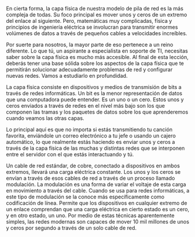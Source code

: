 En cierta forma, la capa física de nuestra modelo de pila de red es la más compleja de todas. Su foco principal es mover unos y ceros de un extremo del enlace al siguiente. Pero, matemáticas muy complicadas, física y principios de ingeniería eléctrica se involucran para transmitir enormes volúmenes de datos a través de pequeños cables a velocidades increíbles.

Por suerte para nosotros, la mayor parte de eso pertenece a un reino diferente. Lo que tú, un aspirante a especialista en soporte de TI, necesitas saber sobre la capa física es mucho más accesible. Al final de esta lección, deberás tener una base sólida sobre los aspectos de la capa física que te permitirán solucionar adecuadamente problemas de red y configurar nuevas redes. Vamos a estudiarlo en profundidad.

La capa física consiste en dispositivos y medios de transmisión de bits a través de redes informáticas. Un bit es la menor representación de datos que una computadora puede entender. Es un uno o un cero. Estos unos y ceros enviados a través de redes en el nivel más bajo son los que componen las tramas y los paquetes de datos sobre los que aprenderemos cuando veamos las otras capas.

Lo principal aquí es que no importa si estás transmitiendo tu canción favorita, enviándole un correo electrónico a tu jefe o usando un cajero automático, lo que realmente estás haciendo es enviar unos y ceros a través de la capa física de las muchas y distintas redes que se interponen entre el servidor con el que estás interactuando y tú.

Un cable de red estándar, de cobre, conectado a dispositivos en ambos extremos, llevará una carga eléctrica constante. Los unos y los ceros se envían a través de esos cables de red a través de un proceso llamado modulación. La modulación es una forma de variar el voltaje de esta carga en movimiento a través del cable. Cuando se usa para redes informáticas, a este tipo de modulación se la conoce más específicamente como codificación de línea. Permite que los dispositivos en cualquier extremo de un enlace comprendan que una carga eléctrica en cierto estado es un cero, y en otro estado, un uno. Por medio de estas técnicas aparentemente simples, las redes modernas son capaces de mover 10 mil millones de unos y ceros por segundo a través de un solo cable de red.

